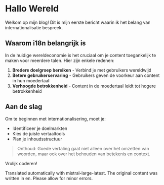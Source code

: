 # Hallo Wereld

Welkom op mijn blog! Dit is mijn eerste bericht waarin ik het belang van internationalisatie bespreek.

## Waarom i18n belangrijk is

In de huidige wereldeconomie is het cruciaal om je content toegankelijk te maken voor meerdere talen. Hier zijn enkele redenen:

1. **Bredere doelgroep bereiken** - Verbind je met gebruikers wereldwijd
2. **Betere gebruikerservaring** - Gebruikers geven de voorkeur aan content in hun moedertaal
3. **Verhoogde betrokkenheid** - Content in de moedertaal leidt tot hogere betrokkenheid

## Aan de slag

Om te beginnen met internationalisering, moet je:

* Identificeer je doelmarkten
* Kies de juiste vertaaltools
* Plan je inhoudsstructuur

> Onthoud: Goede vertaling gaat niet alleen over het omzetten van woorden, maar ook over het behouden van betekenis en context.

Vrolijk coderen!


Translated automatically with mistral-large-latest. The original content was written in en. Please allow for minor errors.
